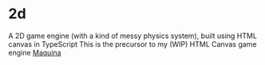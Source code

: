 # 2d
A 2D game engine (with a kind of messy physics system), built using HTML canvas in TypeScript
This is the precursor to my (WIP) HTML Canvas game engine [Maquina](https://github.com/xjarlie/maquina)
